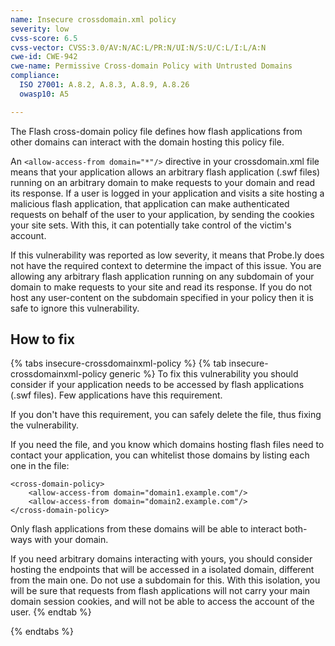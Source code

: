 ```yaml
---
name: Insecure crossdomain.xml policy
severity: low
cvss-score: 6.5
cvss-vector: CVSS:3.0/AV:N/AC:L/PR:N/UI:N/S:U/C:L/I:L/A:N
cwe-id: CWE-942
cwe-name: Permissive Cross-domain Policy with Untrusted Domains
compliance:
  ISO 27001: A.8.2, A.8.3, A.8.9, A.8.26
  owasp10: A5

---            
```


The Flash cross-domain policy file defines how flash applications from other domains can interact with the domain hosting this policy file.

An `<allow-access-from domain="*"/>` directive in your crossdomain.xml file means that your application allows an arbitrary flash application (.swf files) running on an arbitrary domain to make requests to your domain and read its response. If a user is logged in your application and visits a site hosting a malicious flash application, that application can make authenticated requests on behalf of the user to your application, by sending the cookies your site sets. With this, it can potentially take control of the victim's account.

If this vulnerability was reported as low severity, it means that Probe.ly does not have the required context to determine the impact of this issue. You are allowing any arbitrary flash application running on any subdomain of your domain to make requests to your site and read its response. If you do not host any user-content on the subdomain specified in your policy then it is safe to ignore this vulnerability.

## How to fix

{% tabs insecure-crossdomainxml-policy %}
{% tab insecure-crossdomainxml-policy generic %}
To fix this vulnerability you should consider if your application needs to be accessed by flash applications (.swf files). Few applications have this requirement.

If you don't have this requirement, you can safely delete the file, thus fixing the vulnerability.

If you need the file, and you know which domains hosting flash files need to contact your application, you can whitelist those domains by listing each one in the file:

```
<cross-domain-policy> 
    <allow-access-from domain="domain1.example.com"/>
    <allow-access-from domain="domain2.example.com"/>
</cross-domain-policy>

```
Only flash applications from these domains will be able to interact both-ways with your domain.

If you need arbitrary domains interacting with yours, you should consider hosting the endpoints that will be accessed in a isolated domain, different from the main one. Do not use a subdomain for this. With this isolation, you will be sure that requests from flash applications will not carry your main domain session cookies, and will not be able to access the account of the user.
{% endtab %}

{% endtabs %}

